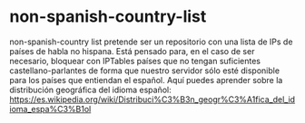 # non-spanish-country-list

non-spanish-country list pretende ser un repositorio con una lista de IPs de países de habla no hispana. Está pensado para, en el caso de ser necesario, bloquear con IPTables países que no tengan suficientes castellano-parlantes de forma que nuestro servidor sólo esté disponible para los países que entiendan el español.
Aquí puedes aprender sobre la distribución geográfica del idioma español: https://es.wikipedia.org/wiki/Distribuci%C3%B3n_geogr%C3%A1fica_del_idioma_espa%C3%B1ol
